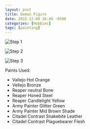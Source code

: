 ```yaml
---
layout: post
title: Demon Figure
date: 2022-12-09 16:49 -0500
categories: [Hobbies]
tags: [painting]
---
```


![Step 1](https://i.imgur.com/INO5tRC.jpg)

![Step 2](https://i.imgur.com/xkEudtW.jpg)

![Step 3](https://i.imgur.com/PnKBbIn.jpg)

Paints Used:

* Vallejo Hot Orange
* Vellejo Bronze
* Reaper neutral Bone
* Reaper Honed Steel
* Reaper Candlelight Yellow
* Army Painter Glitter Green
* Army Painter Mid Brown Shade
* Citadel Contrast Snakebite Leather
* Citadel Contrast Plaguebearer Flesh


